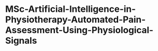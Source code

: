 # MSc-Artificial-Intelligence-in-Physiotherapy-Automated-Pain-Assessment-Using-Physiological-Signals